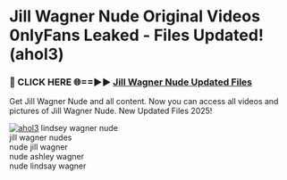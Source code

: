 # Jill Wagner Nude Original Videos 0nlyFans Leaked - Files Updated! (ahol3)

<h3>🔴 CLICK HERE 🌐==►► <a href="https://tinyurl.com/5h6xmrr3" rel="nofollow">Jill Wagner Nude Updated Files</a></h3>

Get Jill Wagner Nude and all content. Now you can access all videos and pictures of Jill Wagner Nude. New Updated Files 2025!

[![ahol3](https://i.imgur.com/KVD873Z.gif)](https://tinyurl.com/5h6xmrr3)
lindsey wagner nude<br>
jill wagner nudes<br>
nude jill wagner<br>
nude ashley wagner<br>
nude lindsay wagner